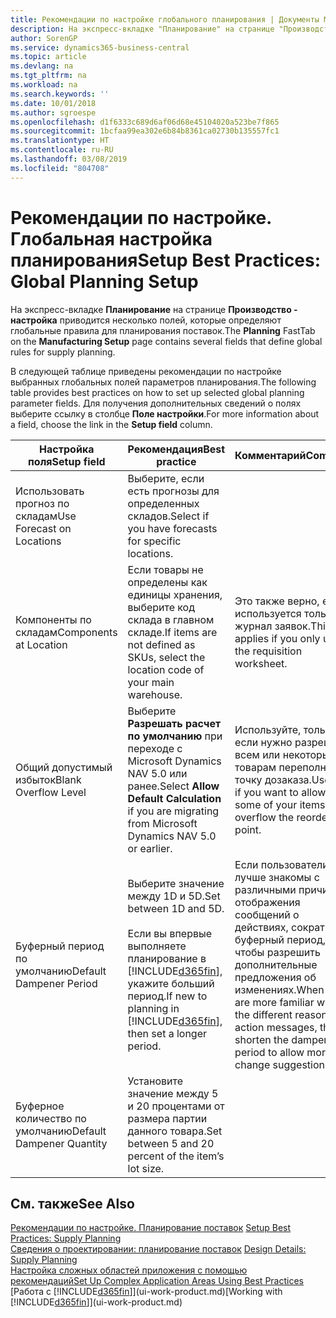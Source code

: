 ```yaml
---
title: Рекомендации по настройке глобального планирования | Документы Майкрософт
description: На экспресс-вкладке "Планирование" на странице "Производство - настройка" приводится несколько полей, которые определяют глобальные правила для планирования поставок.
author: SorenGP
ms.service: dynamics365-business-central
ms.topic: article
ms.devlang: na
ms.tgt_pltfrm: na
ms.workload: na
ms.search.keywords: ''
ms.date: 10/01/2018
ms.author: sgroespe
ms.openlocfilehash: d1f6333c689d6af06d68e45104020a523be7f865
ms.sourcegitcommit: 1bcfaa99ea302e6b84b8361ca02730b135557fc1
ms.translationtype: HT
ms.contentlocale: ru-RU
ms.lasthandoff: 03/08/2019
ms.locfileid: "804708"
---
```

# <a name="setup-best-practices-global-planning-setup"></a><span data-ttu-id="14b37-103">Рекомендации по настройке. Глобальная настройка планирования</span><span class="sxs-lookup"><span data-stu-id="14b37-103">Setup Best Practices: Global Planning Setup</span></span>
<span data-ttu-id="14b37-104">На экспресс-вкладке **Планирование** на странице **Производство - настройка** приводится несколько полей, которые определяют глобальные правила для планирования поставок.</span><span class="sxs-lookup"><span data-stu-id="14b37-104">The **Planning** FastTab on the **Manufacturing Setup** page contains several fields that define global rules for supply planning.</span></span>  

 <span data-ttu-id="14b37-105">В следующей таблице приведены рекомендации по настройке выбранных глобальных полей параметров планирования.</span><span class="sxs-lookup"><span data-stu-id="14b37-105">The following table provides best practices on how to set up selected global planning parameter fields.</span></span> <span data-ttu-id="14b37-106">Для получения дополнительных сведений о полях выберите ссылку в столбце **Поле настройки**.</span><span class="sxs-lookup"><span data-stu-id="14b37-106">For more information about a field, choose the link in the **Setup field** column.</span></span>  

|<span data-ttu-id="14b37-107">Настройка поля</span><span class="sxs-lookup"><span data-stu-id="14b37-107">Setup field</span></span>|<span data-ttu-id="14b37-108">Рекомендация</span><span class="sxs-lookup"><span data-stu-id="14b37-108">Best practice</span></span>|<span data-ttu-id="14b37-109">Комментарий</span><span class="sxs-lookup"><span data-stu-id="14b37-109">Comment</span></span>|  
|-----------------|-------------------|-------------|  
|<span data-ttu-id="14b37-110">Использовать прогноз по складам</span><span class="sxs-lookup"><span data-stu-id="14b37-110">Use Forecast on Locations</span></span>|<span data-ttu-id="14b37-111">Выберите, если есть прогнозы для определенных складов.</span><span class="sxs-lookup"><span data-stu-id="14b37-111">Select if you have forecasts for specific locations.</span></span>||  
|<span data-ttu-id="14b37-112">Компоненты по складам</span><span class="sxs-lookup"><span data-stu-id="14b37-112">Components at Location</span></span>|<span data-ttu-id="14b37-113">Если товары не определены как единицы хранения, выберите код склада в главном складе.</span><span class="sxs-lookup"><span data-stu-id="14b37-113">If items are not defined as SKUs, select the location code of your main warehouse.</span></span>|<span data-ttu-id="14b37-114">Это также верно, если используется только журнал заявок.</span><span class="sxs-lookup"><span data-stu-id="14b37-114">This also applies if you only use the requisition worksheet.</span></span>|  
|<span data-ttu-id="14b37-115">Общий допустимый избыток</span><span class="sxs-lookup"><span data-stu-id="14b37-115">Blank Overflow Level</span></span>|<span data-ttu-id="14b37-116">Выберите **Разрешать расчет по умолчанию** при переходе с Microsoft Dynamics NAV 5.0 или ранее.</span><span class="sxs-lookup"><span data-stu-id="14b37-116">Select **Allow Default Calculation** if you are migrating from Microsoft Dynamics NAV 5.0 or earlier.</span></span>|<span data-ttu-id="14b37-117">Используйте, только если нужно разрешить всем или некоторым товарам переполнять точку дозаказа.</span><span class="sxs-lookup"><span data-stu-id="14b37-117">Use only if you want to allow all or some of your items to overflow the reorder point.</span></span>|  
|<span data-ttu-id="14b37-118">Буферный период по умолчанию</span><span class="sxs-lookup"><span data-stu-id="14b37-118">Default Dampener Period</span></span>|<span data-ttu-id="14b37-119">Выберите значение между 1D и 5D.</span><span class="sxs-lookup"><span data-stu-id="14b37-119">Set between 1D and 5D.</span></span><br /><br /> <span data-ttu-id="14b37-120">Если вы впервые выполняете планирование в [!INCLUDE[d365fin](includes/d365fin_md.md)], укажите больший период.</span><span class="sxs-lookup"><span data-stu-id="14b37-120">If new to planning in [!INCLUDE[d365fin](includes/d365fin_md.md)], then set a longer period.</span></span>|<span data-ttu-id="14b37-121">Если пользователи лучше знакомы с различными причинами отображения сообщений о действиях, сократите буферный период, чтобы разрешить дополнительные предложения об изменениях.</span><span class="sxs-lookup"><span data-stu-id="14b37-121">When users are more familiar with the different reasons for action messages, then shorten the dampener period to allow more change suggestions.</span></span>|  
|<span data-ttu-id="14b37-122">Буферное количество по умолчанию</span><span class="sxs-lookup"><span data-stu-id="14b37-122">Default Dampener Quantity</span></span>|<span data-ttu-id="14b37-123">Установите значение между 5 и 20 процентами от размера партии данного товара.</span><span class="sxs-lookup"><span data-stu-id="14b37-123">Set between 5 and 20 percent of the item’s lot size.</span></span>||  

## <a name="see-also"></a><span data-ttu-id="14b37-124">См. также</span><span class="sxs-lookup"><span data-stu-id="14b37-124">See Also</span></span>  
 <span data-ttu-id="14b37-125">[Рекомендации по настройке. Планирование поставок](setup-best-practices-supply-planning.md) </span><span class="sxs-lookup"><span data-stu-id="14b37-125">[Setup Best Practices: Supply Planning](setup-best-practices-supply-planning.md) </span></span>  
 <span data-ttu-id="14b37-126">[Сведения о проектировании: планирование поставок](design-details-supply-planning.md) </span><span class="sxs-lookup"><span data-stu-id="14b37-126">[Design Details: Supply Planning](design-details-supply-planning.md) </span></span>  
 [<span data-ttu-id="14b37-127">Настройка сложных областей приложения с помощью рекомендаций</span><span class="sxs-lookup"><span data-stu-id="14b37-127">Set Up Complex Application Areas Using Best Practices</span></span>](set-up-complex-application-areas-using-best-practices.md)  
 <span data-ttu-id="14b37-128">[Работа с [!INCLUDE[d365fin](includes/d365fin_md.md)]](ui-work-product.md)</span><span class="sxs-lookup"><span data-stu-id="14b37-128">[Working with [!INCLUDE[d365fin](includes/d365fin_md.md)]](ui-work-product.md)</span></span>
